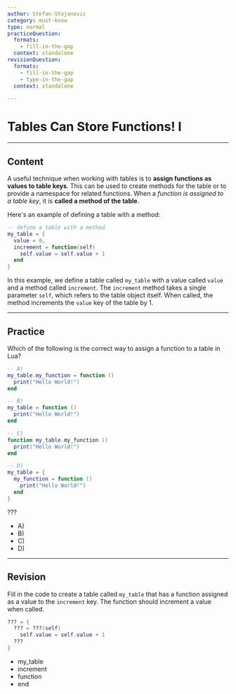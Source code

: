 ```yaml
---
author: Stefan-Stojanovic
category: must-know
type: normal
practiceQuestion:
  formats:
    - fill-in-the-gap
  context: standalone
revisionQuestion:
  formats:
    - fill-in-the-gap
    - type-in-the-gap
  context: standalone

---
```


# Tables Can Store Functions! I

---
## Content

A useful technique when working with tables is to **assign functions as values to table keys**. This can be used to create methods for the table or to provide a namespace for related functions. When a *function is assigned to a table key*, it is **called a method of the table**.

Here's an example of defining a table with a method:
```lua
-- define a table with a method
my_table = {
  value = 0,
  increment = function(self)
    self.value = self.value + 1
  end
}
```

In this example, we define a table called `my_table` with a value called `value` and a method called `increment`. The `increment` method takes a single parameter `self`, which refers to the table object itself. When called, the method increments the `value` key of the table by 1.

---

## Practice

Which of the following is the correct way to assign a function to a table in Lua?

```lua
-- A)
my_table.my_function = function () 
  print("Hello World!") 
end

-- B)
my_table = function () 
  print("Hello World!") 
end

-- C)
function my_table.my_function () 
  print("Hello World!") 
end

-- D)
my_table = { 
  my_function = function () 
    print("Hello World!") 
  end 
}
```

???

- A)
- B)
- C)
- D)

---
## Revision

Fill in the code to create a table called `my_table` that has a function assigned as a value to the `increment` key. The function should increment a value when called.
```lua
??? = {
  ??? = ???(self)
    self.value = self.value + 1
  ???
}
```

- my_table
- increment
- function
- end